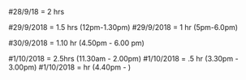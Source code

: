 
#28/9/18 = 2 hrs

#29/9/2018 = 1.5 hrs (12pm-1.30pm)
#29/9/2018 = 1 hr (5pm-6.0pm)

#30/9/2018 =  1.10 hr (4.50pm - 6.00 pm)

#1/10/2018 = 2.5hrs (11.30am - 2.00pm)
#1/10/2018 = .5 hr (3.30pm - 3.00pm)
#1/10/2018 =  hr (4.40pm - )